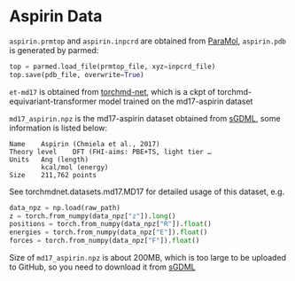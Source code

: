 # Aspirin Data

`aspirin.prmtop` and `aspirin.inpcrd` are obtained from [ParaMol](https://github.com/JMorado/ParaMol/tree/master/Examples/Example_4), `aspirin.pdb` is generated by parmed:

```python
top = parmed.load_file(prmtop_file, xyz=inpcrd_file)
top.save(pdb_file, overwrite=True)
```

`et-md17` is obtained from [torchmd-net](https://github.com/torchmd/torchmd-net/tree/main/examples), which is a ckpt of torchmd-equivariant-transformer model trained on the md17-aspirin dataset

`md17_aspirin.npz` is the md17-aspirin dataset obtained from [sGDML](http://www.sgdml.org/), some information is listed below:

```
Name	Aspirin (Chmiela et al., 2017)
Theory level	DFT (FHI-aims: PBE+TS, light tier …
Units	Ang (length)
		kcal/mol (energy)
Size	211,762 points
```

See torchmdnet.datasets.md17.MD17 for detailed usage of this dataset, e.g.

```python
data_npz = np.load(raw_path)
z = torch.from_numpy(data_npz["z"]).long()
positions = torch.from_numpy(data_npz["R"]).float()
energies = torch.from_numpy(data_npz["E"]).float()
forces = torch.from_numpy(data_npz["F"]).float()
```

Size of `md17_aspirin.npz` is about 200MB, which is too large to be uploaded to GitHub, so you need to download it from [sGDML](http://www.sgdml.org/)